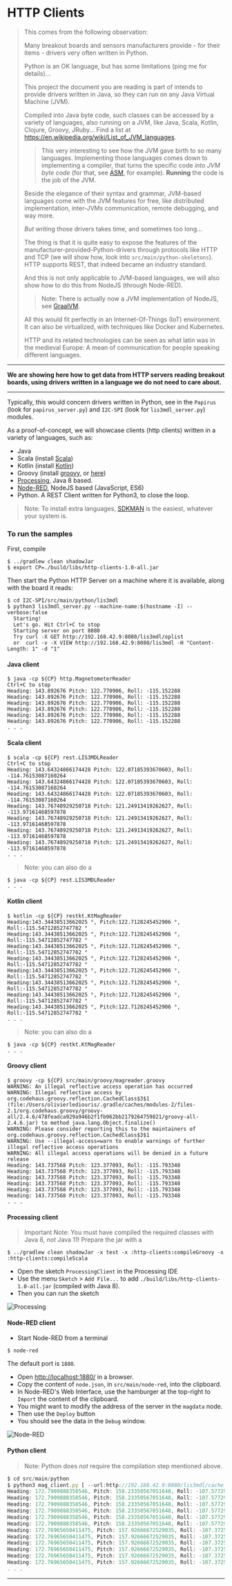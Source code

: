 # HTTP Clients
> This comes from the following observation:
>
> Many breakout boards and sensors manufacturers provide - for their items -
> drivers very often written in Python.
> 
> Python is an OK language, but has some limitations (ping me for details)...
> 
> This project the document you are reading is part of intends to provide drivers
> written in Java, so they can run on any Java Virtual Machine (JVM).
> 
> Compiled into Java byte code, such classes can be accessed by a variety of languages,
> also running on a JVM, like Java, Scala, Kotlin, Clojure, Groovy, JRuby...
> Find a list at <https://en.wikipedia.org/wiki/List_of_JVM_languages>.
>
> > This very interesting to see how the JVM gave birth to so many languages.
> > Implementing those languages comes down to implementing a compiler, that turns the
> > specific code _into JVM byte code_ (for that, see [ASM](https://asm.ow2.io/), for example). 
> > **Running** the code is the job of the JVM. 
> 
> Beside the elegance of their syntax and grammar, JVM-based languages come with the JVM features for free,
> like distributed implementation, inter-JVMs communication, remote debugging, and way more.
> 
> _But_ writing those drivers takes time, and sometimes too long...
> 
> The thing is that it is quite easy to expose the features of the manufacturer-provided-Python-drivers through
> protocols like HTTP and TCP (we will show how, look into `src/main/python-skeletons`). HTTP supports REST, that indeed
> became an industry standard.
> 
> And this is not only applicable to JVM-based languages, we will also show how to do this from NodeJS (through Node-RED).
> > Note: There is actually now a JVM implementation of NodeJS, see [GraalVM](https://www.graalvm.org/).
> 
> All this would fit perfectly in an Internet-Of-Things (IoT) environment. It can also be virtualized, with techniques like
> Docker and Kubernetes.
>
> HTTP and its related technologies can be seen as what latin was in the medieval Europe:
> A mean of communication for people speaking different languages.

---

**We are showing here how to get data from HTTP servers reading breakout boards, 
using drivers written in a language we do not need to care about.**

---

Typically, this would concern drivers written in Python, see in the `Papirus` 
(look for `papirus_server.py`) and `I2C-SPI` (look for `lis3mdl_server.py`) modules.

As a proof-of-concept, we will showcase clients (http clients) written in a variety of languages, 
such as: 
- Java
- Scala (install [Scala](https://sdkman.io/sdks#scala))
- Kotlin (install [Kotlin](https://sdkman.io/sdks#kotlin))
- Groovy (install [groovy](https://sdkman.io/sdks#groovy), or [here](https://groovy-lang.org/install.html))
- [Processing](https://pi.processing.org/get-started/), Java 8 based.
- [Node-RED](https://nodered.org/docs/getting-started/), NodeJS based (JavaScript, ES6)
- Python. A REST Client written for Python3, to close the loop.

> Note: To install extra languages, [SDKMAN](https://sdkman.io/install) is the easiest, whatever your system is.

### To run the samples

First, compile
```text
$ ../gradlew clean shadowJar
$ export CP=./build/libs/http-clients-1.0-all.jar
```
Then start the Python HTTP Server on a machine where it is available, along with the board it reads:
```text
$ cd I2C-SPI/src/main/python/lis3mdl
$ python3 lis3mdl_server.py --machine-name:$(hostname -I) --verbose:false
  Starting!
  Let's go. Hit Ctrl+C to stop
  Starting server on port 8080
  Try curl -X GET http://192.168.42.9:8080/lis3mdl/oplist
  or  curl -v -X VIEW http://192.168.42.9:8080/lis3mdl -H "Content-Length: 1" -d "1"
```

#### Java client
```text
$ java -cp ${CP} http.MagnetometerReader
Ctrl+C to stop
Heading: 143.892676 Pitch: 122.770906, Roll: -115.152288
Heading: 143.892676 Pitch: 122.770906, Roll: -115.152288
Heading: 143.892676 Pitch: 122.770906, Roll: -115.152288
Heading: 143.892676 Pitch: 122.770906, Roll: -115.152288
Heading: 143.892676 Pitch: 122.770906, Roll: -115.152288
Heading: 143.892676 Pitch: 122.770906, Roll: -115.152288
. . .
```

#### Scala client
```text
$ scala -cp ${CP} rest.LIS3MDLReader 
Ctrl+C to stop
Heading: 143.64324866174428 Pitch: 122.07185393670603, Roll: -114.76153087160264
Heading: 143.64324866174428 Pitch: 122.07185393670603, Roll: -114.76153087160264
Heading: 143.64324866174428 Pitch: 122.07185393670603, Roll: -114.76153087160264
Heading: 143.76748929250718 Pitch: 121.24913419262627, Roll: -113.97161468597878
Heading: 143.76748929250718 Pitch: 121.24913419262627, Roll: -113.97161468597878
Heading: 143.76748929250718 Pitch: 121.24913419262627, Roll: -113.97161468597878
Heading: 143.76748929250718 Pitch: 121.24913419262627, Roll: -113.97161468597878
. . .
```
> Note: you can also do a
```text
$ java -cp ${CP} rest.LIS3MDLReader 
. . .
```

#### Kotlin client
```text
$ kotlin -cp ${CP} restkt.KtMagReader
Heading:143.34438513662025 °, Pitch:122.7128245452906 °, Roll:-115.54712852747782 °
Heading:143.34438513662025 °, Pitch:122.7128245452906 °, Roll:-115.54712852747782 °
Heading:143.34438513662025 °, Pitch:122.7128245452906 °, Roll:-115.54712852747782 °
Heading:143.34438513662025 °, Pitch:122.7128245452906 °, Roll:-115.54712852747782 °
Heading:143.34438513662025 °, Pitch:122.7128245452906 °, Roll:-115.54712852747782 °
Heading:143.34438513662025 °, Pitch:122.7128245452906 °, Roll:-115.54712852747782 °
Heading:143.34438513662025 °, Pitch:122.7128245452906 °, Roll:-115.54712852747782 °
Heading:143.34438513662025 °, Pitch:122.7128245452906 °, Roll:-115.54712852747782 °
. . .
```
> Note: you can also do a 
```text
$ java -cp ${CP} restkt.KtMagReader
. . .
```

#### Groovy client
```text
$ groovy -cp ${CP} src/main/groovy/magreader.groovy 
WARNING: An illegal reflective access operation has occurred
WARNING: Illegal reflective access by org.codehaus.groovy.reflection.CachedClass$3$1 (file:/Users/olivierlediouris/.gradle/caches/modules-2/files-2.1/org.codehaus.groovy/groovy-all/2.4.6/478feadca929a946b2f1fb962bb2179264759821/groovy-all-2.4.6.jar) to method java.lang.Object.finalize()
WARNING: Please consider reporting this to the maintainers of org.codehaus.groovy.reflection.CachedClass$3$1
WARNING: Use --illegal-access=warn to enable warnings of further illegal reflective access operations
WARNING: All illegal access operations will be denied in a future release
Heading: 143.737568 Pitch: 123.377093, Roll: -115.793348
Heading: 143.737568 Pitch: 123.377093, Roll: -115.793348
Heading: 143.737568 Pitch: 123.377093, Roll: -115.793348
Heading: 143.737568 Pitch: 123.377093, Roll: -115.793348
Heading: 143.737568 Pitch: 123.377093, Roll: -115.793348
Heading: 143.737568 Pitch: 123.377093, Roll: -115.793348
. . .
```

#### Processing client
> Important Note: You must have compiled the required classes with Java 8, *not* Java 11!
> Prepare the jar with a 
```text
$ ../gradlew clean shadowJar -x test -x :http-clients:compileGroovy -x :http-clients:compileScala
```

- Open the sketch `ProcessingClient` in the Processing IDE
- Use the menu `Sketch` > `Add File...` to add `./build/libs/http-clients-1.0-all.jar` (compiled with Java 8). 
- Then you can run the sketch

![Processing](./Processing.png)

#### Node-RED client
- Start Node-RED from a terminal
```text
$ node-red
```
The default port is `1880`.
- Open <http://localhost:1880/> in a browser.
- Copy the content of `node.json`, in `src/main/node-red`, into the clipboard.
- In Node-RED's Web Interface, use the hamburger at the top-right to `Import` the content of the clipboard.
- You might want to modify the address of the server in the `magdata` node.
- Then use the `Deploy` button
- You should see the data in the `Debug` window.

![Node-RED](./Node-RED.png)
  
  
#### Python client 
> Note: Python does _not_ require the compilation step mentioned above.
```js
$ cd src/main/python
$ python3 mag_client.py [ --url:http://192.168.42.9:8080/lis3mdl/cache ]
Heading: 172.7909888358546, Pitch: 158.23350567051648, Roll: -107.57729577102337
Heading: 172.7909888358546, Pitch: 158.23350567051648, Roll: -107.57729577102337
Heading: 172.7909888358546, Pitch: 158.23350567051648, Roll: -107.57729577102337
Heading: 172.7909888358546, Pitch: 158.23350567051648, Roll: -107.57729577102337
Heading: 172.7909888358546, Pitch: 158.23350567051648, Roll: -107.57729577102337
Heading: 172.7909888358546, Pitch: 158.23350567051648, Roll: -107.57729577102337
Heading: 172.76965650411475, Pitch: 157.92666672529035, Roll: -107.37252799399292
Heading: 172.76965650411475, Pitch: 157.92666672529035, Roll: -107.37252799399292
Heading: 172.76965650411475, Pitch: 157.92666672529035, Roll: -107.37252799399292
Heading: 172.76965650411475, Pitch: 157.92666672529035, Roll: -107.37252799399292
Heading: 172.76965650411475, Pitch: 157.92666672529035, Roll: -107.37252799399292
Heading: 172.76965650411475, Pitch: 157.92666672529035, Roll: -107.37252799399292
. . .
```  

---
